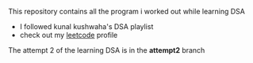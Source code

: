 This repository contains all the program i worked out while learning DSA

- I followed kunal kushwaha's DSA playlist
- check out my [leetcode](https://leetcode.com/lubnafathima275/) profile

The attempt 2 of the learning DSA is in the **attempt2** branch
